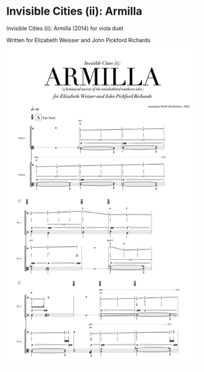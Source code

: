 # Invisible Cities (ii): Armilla

Invisible Cities (ii): Armilla (2014) for viola duet

Written for Elizabeth Weisser and John Pickford Richards

<img src="armilla-legal-portrait-score-preview.png" />
